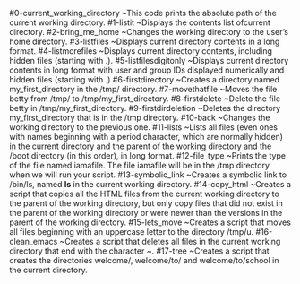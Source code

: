 #0-current_working_directory
~This code prints the absolute path of the current working directory.
#1-listit
~Displays the contents list ofcurrent directory.
#2-bring_me_home
~Changes the working directory to the user’s home directory.
#3-listfiles
~Displays current directory contents in a long format.
#4-listmorefiles
~Displays current directory contents, including hidden files (starting with .).
#5-listfilesdigitonly
~Displays current directory contents in long format with user and group IDs displayed numerically and hidden files (starting with .)
#6-firstdirectory
~Creates a directory named my_first_directory in the /tmp/ directory.
#7-movethatfile
~Moves the file betty from /tmp/ to /tmp/my_first_directory.
#8-firstdelete
~Delete the file betty in /tmp/my_first_directory.
#9-firstdirdeletion
~Deletes the directory my_first_directory that is in the /tmp directory.
#10-back
~Changes the working directory to the previous one.
#11-lists
~Lists all files (even ones with names beginning with a period character, which are normally
hidden) in the current directory and the parent of the working directory and the /boot directory (in this order), in long format.
#12-file_type
~Prints the type of the file named iamafile. The file iamafile will be in the /tmp directory when we will run your script.
#13-symbolic_link
~Creates a symbolic link to /bin/ls, named __ls__ in the current working directory.
#14-copy_html
~Creates a script that copies all the HTML files from the current working directory to the parent of the working directory, but only copy files that did not exist in the parent of the working directory or were newer than the versions in the parent of the working directory.
#15-lets_move
~Creates a script that moves all files beginning with an uppercase letter to the directory /tmp/u.
#16-clean_emacs
~Creates a script that deletes all files in the current working directory that end with the character ~.
#17-tree
~Creates a script that creates the directories welcome/, welcome/to/ and welcome/to/school in the current directory.
